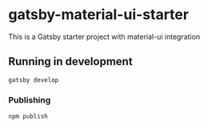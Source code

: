 # gatsby-material-ui-starter


This is a Gatsby starter project with material-ui integration

## Running in development

`gatsby develop`

### Publishing

`npm publish`